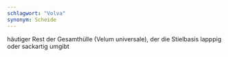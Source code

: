 ```yaml
---
schlagwort: "Volva"
synonym: Scheide
---
```

häutiger Rest der Gesamthülle (Velum universale), der die Stielbasis lapppig oder sackartig umgibt

